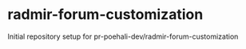 # radmir-forum-customization

Initial repository setup for pr-poehali-dev/radmir-forum-customization